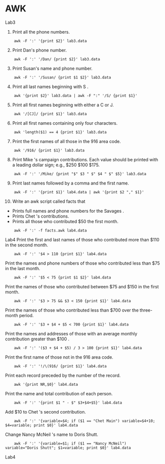 # AWK

Lab3
1. Print all the phone numbers.
```
	awk -F ':' '{print $2}' lab3.data
```
2. Print Dan's phone number.	
```
	awk -F ':' '/Dan/ {print $2}' lab3.data
```
3. Print Susan's name and phone number.
```
	awk -F ':' '/Susan/ {print $1 $2}' lab3.data
```
4. Print all last names beginning with S .
```
	awk '{print $2}' lab3.data | awk -F ":" '/S/ {print $1}'
```
5. Print all first names beginning with either a C or J.
```
	awk '/[CJ]/ {print $1}' lab3.data
```
6. Print all first names containing only four characters.
```
	awk 'length($1) == 4 {print $1}' lab3.data
```
7. Print the first names of all those in the 916 area code.
```
	awk '/916/ {print $1}' lab3.data
```
8. Print Mike 's campaign contributions. Each value should be printed with a leading dollar sign; e.g., $250 $100 $175.
```
	awk -F ':' '/Mike/ {print "$" $3 " $" $4 " $" $5}' lab3.data
```
9. Print last names followed by a comma and the first name.
```
	awk -F ':' '{print $1}' lab4.data | awk '{print $2 "," $1}'
```
10. Write an awk script called facts that
- Prints full names and phone numbers for the Savages .
- Prints Chet 's contributions.
- Prints all those who contributed $50 the first month.
```
	awk -F ':' -f facts.awk lab4.data
```	

Lab4
Print the first and last names of those who contributed more than $110 in the second month.
```
	awk -F ':' '$4 > 110 {print $1}' lab4.data
```
Print the names and phone numbers of those who contributed less than $75 in the last month.
```
	awk -F ':' '$5 < 75 {print $1 $2}' lab4.data
```
Print the names of those who contributed between $75 and $150 in the first month.
```
	awk -F ':' '$3 > 75 && $3 < 150 {print $1}' lab4.data
```
Print the names of those who contributed less than $700 over the three-month period.
```
	awk -F ':' '$3 + $4 + $5 < 700 {print $1}' lab4.data
```
Print the names and addresses of those with an average monthly contribution greater than $100 .
```
	awk -F ':' '($3 + $4 + $5) / 3 > 100 {print $1}' lab4.data
```
Print the first name of those not in the 916 area code.
```
	awk -F ':' '!/\(916/ {print $1}' lab4.data
```
Print each record preceded by the number of the record.
```
	awk '{print NR,$0}' lab4.data
```
Print the name and total contribution of each person.
```
	awk -F ':' '{print $1 " - $" $3+$4+$5}' lab4.data
```
Add $10 to Chet 's second contribution.
```
	awk -F ':' '{variable=$4; if ($1 == "Chet Main") variable=$4+10; $4=variable; print $0}' lab4.data
```
Change Nancy McNeil 's name to Doris Shutt.
```
	awk -F ':' '{variable=$1; if ($1 == "Nancy McNeil") variable="Doris Shutt"; $1=variable; print $0}' lab4.data
```











Lab4









